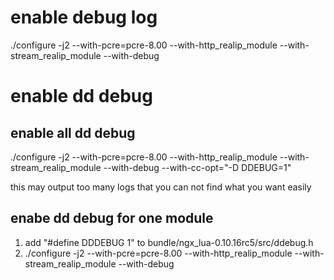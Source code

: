 # enable debug log
./configure -j2 --with-pcre=pcre-8.00 --with-http_realip_module --with-stream_realip_module --with-debug


# enable dd debug

## enable all dd debug
./configure -j2 --with-pcre=pcre-8.00 --with-http_realip_module --with-stream_realip_module --with-debug --with-cc-opt="-D DDEBUG=1"

this may output too many logs that you can not find what you want easily

## enabe dd debug for one module
1. add "#define DDDEBUG 1" to bundle/ngx_lua-0.10.16rc5/src/ddebug.h
2. ./configure -j2 --with-pcre=pcre-8.00 --with-http_realip_module --with-stream_realip_module --with-debug 
